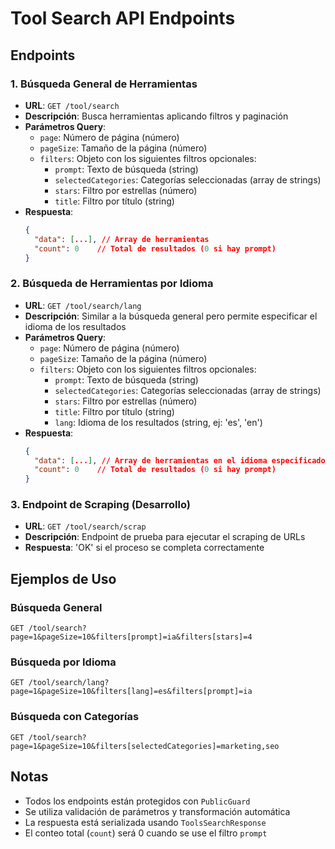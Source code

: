 # Tool Search API Endpoints

## Endpoints

### 1. Búsqueda General de Herramientas
- **URL**: `GET /tool/search`
- **Descripción**: Busca herramientas aplicando filtros y paginación
- **Parámetros Query**:
  - `page`: Número de página (número)
  - `pageSize`: Tamaño de la página (número)
  - `filters`: Objeto con los siguientes filtros opcionales:
    - `prompt`: Texto de búsqueda (string)
    - `selectedCategories`: Categorías seleccionadas (array de strings)
    - `stars`: Filtro por estrellas (número)
    - `title`: Filtro por título (string)
- **Respuesta**:
  ```json
  {
    "data": [...], // Array de herramientas
    "count": 0    // Total de resultados (0 si hay prompt)
  }
  ```

### 2. Búsqueda de Herramientas por Idioma
- **URL**: `GET /tool/search/lang`
- **Descripción**: Similar a la búsqueda general pero permite especificar el idioma de los resultados
- **Parámetros Query**:
  - `page`: Número de página (número)
  - `pageSize`: Tamaño de la página (número)
  - `filters`: Objeto con los siguientes filtros opcionales:
    - `prompt`: Texto de búsqueda (string)
    - `selectedCategories`: Categorías seleccionadas (array de strings)
    - `stars`: Filtro por estrellas (número)
    - `title`: Filtro por título (string)
    - `lang`: Idioma de los resultados (string, ej: 'es', 'en')
- **Respuesta**:
  ```json
  {
    "data": [...], // Array de herramientas en el idioma especificado
    "count": 0    // Total de resultados (0 si hay prompt)
  }
  ```

### 3. Endpoint de Scraping (Desarrollo)
- **URL**: `GET /tool/search/scrap`
- **Descripción**: Endpoint de prueba para ejecutar el scraping de URLs
- **Respuesta**: 'OK' si el proceso se completa correctamente

## Ejemplos de Uso

### Búsqueda General
```
GET /tool/search?page=1&pageSize=10&filters[prompt]=ia&filters[stars]=4
```

### Búsqueda por Idioma
```
GET /tool/search/lang?page=1&pageSize=10&filters[lang]=es&filters[prompt]=ia
```

### Búsqueda con Categorías
```
GET /tool/search?page=1&pageSize=10&filters[selectedCategories]=marketing,seo
```

## Notas
- Todos los endpoints están protegidos con `PublicGuard`
- Se utiliza validación de parámetros y transformación automática
- La respuesta está serializada usando `ToolsSearchResponse`
- El conteo total (`count`) será 0 cuando se use el filtro `prompt` 